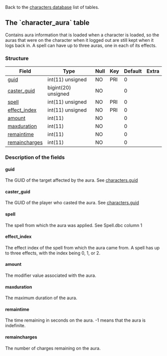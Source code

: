Back to the [characters database](charactersdb_struct) list of tables.

The \`character\_aura\` table
-----------------------------

Contains aura information that is loaded when a character is loaded, so the auras that were on the character when it logged out are still kept when it logs back in. A spell can have up to three auras, one in each of its effects.

### Structure

| **Field**                                     | **Type**            | **Null** | **Key** | **Default** | **Extra** |
|-----------------------------------------------|---------------------|----------|---------|-------------|-----------|
| [guid](Character_aura#guid)                   | int(11) unsigned    | NO       | PRI     | 0           |           |
| [caster\_guid](Character_aura#caster_guid)    | bigint(20) unsigned | NO       |         | 0           |           |
| [spell](Character_aura#spell)                 | int(11) unsigned    | NO       | PRI     | 0           |           |
| [effect\_index](Character_aura#effect_index)  | int(11) unsigned    | NO       | PRI     | 0           |           |
| [amount](Character_aura#amount)               | int(11)             | NO       |         | 0           |           |
| [maxduration](Character_aura#maxduration)     | int(11)             | NO       |         | 0           |           |
| [remaintime](Character_aura#remaintime)       | int(11)             | NO       |         | 0           |           |
| [remaincharges](Character_aura#remaincharges) | int(11)             | NO       |         | 0           |           |

### Description of the fields

#### guid

The GUID of the target affected by the aura. See [characters.guid](characters#guid)

#### caster\_guid

The GUID of the player who casted the aura. See [characters.guid](characters#guid)

#### spell

The spell from which the aura was applied. See Spell.dbc column 1

#### effect\_index

The effect index of the spell from which the aura came from. A spell has up to three effects, with the index being 0, 1, or 2.

#### amount

The modifier value associated with the aura.

#### maxduration

The maximum duration of the aura.

#### remaintime

The time remaining in seconds on the aura. -1 means that the aura is indefinite.

#### remaincharges

The number of charges remaining on the aura.
